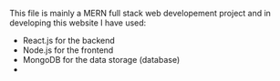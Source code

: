 This file is mainly a MERN full stack web developement project and in developing this website I have used:
- React.js for the backend
- Node.js for the frontend
- MongoDB for the data storage (database)
- 
